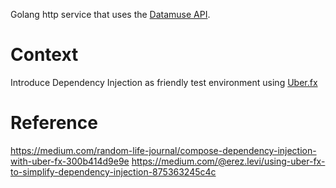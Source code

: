 Golang http service that uses the [Datamuse API](http://www.datamuse.com/api).

# Context
Introduce Dependency Injection as friendly test environment using [Uber.fx](https://github.com/uber-go/fx) 

# Reference
https://medium.com/random-life-journal/compose-dependency-injection-with-uber-fx-300b414d9e9e
https://medium.com/@erez.levi/using-uber-fx-to-simplify-dependency-injection-875363245c4c
